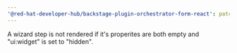```yaml
---
'@red-hat-developer-hub/backstage-plugin-orchestrator-form-react': patch
---
```


A wizard step is not rendered if it's properites are both empty and "ui:widget" is set to "hidden".
